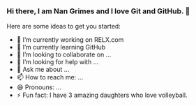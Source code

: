 ### Hi there, I am Nan Grimes and I love Git and GitHub. 👋

Here are some ideas to get you started:

- 🔭 I’m currently working on RELX.com
- 🌱 I’m currently learning GitHub
- 👯 I’m looking to collaborate on ...
- 🤔 I’m looking for help with ...
- 💬 Ask me about ...
- 📫 How to reach me: ...
- 😄 Pronouns: ...
- ⚡ Fun fact: I have 3 amazing daughters who love volleyball.


